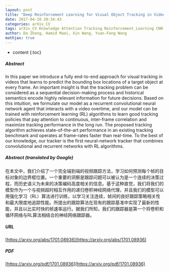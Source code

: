 ```yaml
---
layout: post
title: "Deep Reinforcement Learning for Visual Object Tracking in Videos"
date: 2017-04-10 20:34:43
categories: arXiv_CV
tags: arXiv_CV Knowledge Attention Tracking Reinforcement_Learning CNN Object_Tracking Relation
author: Da Zhang, Hamid Maei, Xin Wang, Yuan-Fang Wang
mathjax: true
---
```


* content
{:toc}

##### Abstract
In this paper we introduce a fully end-to-end approach for visual tracking in videos that learns to predict the bounding box locations of a target object at every frame. An important insight is that the tracking problem can be considered as a sequential decision-making process and historical semantics encode highly relevant information for future decisions. Based on this intuition, we formulate our model as a recurrent convolutional neural network agent that interacts with a video overtime, and our model can be trained with reinforcement learning (RL) algorithms to learn good tracking policies that pay attention to continuous, inter-frame correlation and maximize tracking performance in the long run. The proposed tracking algorithm achieves state-of-the-art performance in an existing tracking benchmark and operates at frame-rates faster than real-time. To the best of our knowledge, our tracker is the first neural-network tracker that combines convolutional and recurrent networks with RL algorithms.

##### Abstract (translated by Google)
在本文中，我们介绍了一个完全端到端的视频跟踪方法，学习如何预测每个帧的目标对象的边界框位置。一个重要的洞察是跟踪问题可以被认为是一个连续的决策过程，而历史语义为未来的决策编码高度相关的信息。基于这种直觉，我们将我们的模型作为一个与视频超时相互作用的递归卷积神经网络代理，并且我们的模型可以用强化学习（RL）算法进行训练，以学习关注连续，帧间的良好跟踪策略相关性和最大限度地追踪性能。所提出的跟踪算法在现有的跟踪基准中实现了最新的性能，并且以比实时快的帧速率运行。据我们所知，我们的跟踪器是第一个将卷积和循环网络与RL算法相结合的神经网络跟踪器。

##### URL
[https://arxiv.org/abs/1701.08936](https://arxiv.org/abs/1701.08936)

##### PDF
[https://arxiv.org/pdf/1701.08936](https://arxiv.org/pdf/1701.08936)

